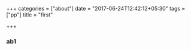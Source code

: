 +++
categories = ["about"]
date = "2017-06-24T12:42:12+05:30"
tags = ["pp"]
title = "first"

+++
### ab1
